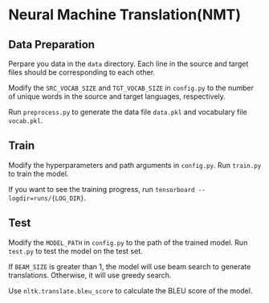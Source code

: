 # Neural Machine Translation(NMT)

## Data Preparation

Perpare you data in the `data` directory. Each line in the source and target files should be corresponding to each other.

Modify the `SRC_VOCAB_SIZE` and `TGT_VOCAB_SIZE` in `config.py` to the number of unique words in the source and target languages, respectively. 

Run `preprocess.py` to generate the data file `data.pkl` and vocabulary file `vocab.pkl`.


## Train

Modify the hyperparameters and path arguments in `config.py`. Run `train.py` to train the model.

If you want to see the training progress, run `tensorboard --logdir=runs/{LOG_DIR}`.

## Test

Modify the `MODEL_PATH` in `config.py` to the path of the trained model. Run `test.py` to test the model on the test set.

If `BEAM_SIZE` is greater than 1, the model will use beam search to generate translations. Otherwise, it will use greedy search.

Use `nltk.translate.bleu_score` to calculate the BLEU score of the model.